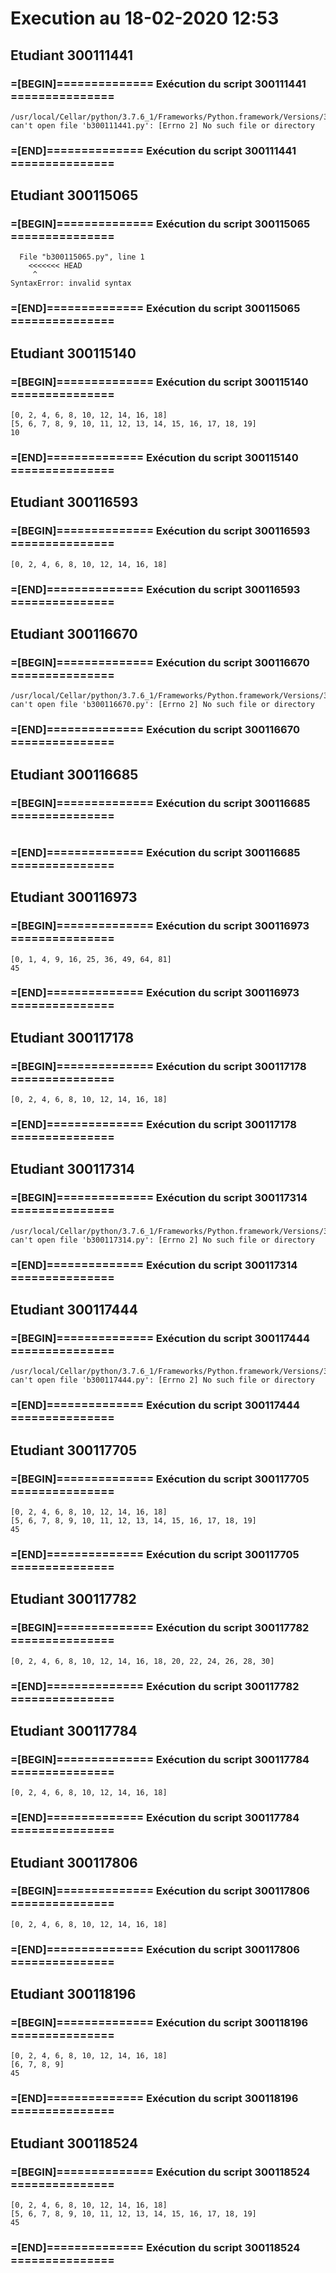 # Execution au 18-02-2020 12:53

## Etudiant 300111441 
###  =[BEGIN]============== Exécution du script 300111441 =============== 
```
/usr/local/Cellar/python/3.7.6_1/Frameworks/Python.framework/Versions/3.7/Resources/Python.app/Contents/MacOS/Python: can't open file 'b300111441.py': [Errno 2] No such file or directory
```
###  =[END]============== Exécution du script 300111441 =============== 

## Etudiant 300115065 
###  =[BEGIN]============== Exécution du script 300115065 =============== 
```
  File "b300115065.py", line 1
    <<<<<<< HEAD
     ^
SyntaxError: invalid syntax
```
###  =[END]============== Exécution du script 300115065 =============== 

## Etudiant 300115140 
###  =[BEGIN]============== Exécution du script 300115140 =============== 
```
[0, 2, 4, 6, 8, 10, 12, 14, 16, 18]
[5, 6, 7, 8, 9, 10, 11, 12, 13, 14, 15, 16, 17, 18, 19]
10
```
###  =[END]============== Exécution du script 300115140 =============== 

## Etudiant 300116593 
###  =[BEGIN]============== Exécution du script 300116593 =============== 
```
[0, 2, 4, 6, 8, 10, 12, 14, 16, 18]
```
###  =[END]============== Exécution du script 300116593 =============== 

## Etudiant 300116670 
###  =[BEGIN]============== Exécution du script 300116670 =============== 
```
/usr/local/Cellar/python/3.7.6_1/Frameworks/Python.framework/Versions/3.7/Resources/Python.app/Contents/MacOS/Python: can't open file 'b300116670.py': [Errno 2] No such file or directory
```
###  =[END]============== Exécution du script 300116670 =============== 

## Etudiant 300116685 
###  =[BEGIN]============== Exécution du script 300116685 =============== 
```
```
###  =[END]============== Exécution du script 300116685 =============== 

## Etudiant 300116973 
###  =[BEGIN]============== Exécution du script 300116973 =============== 
```
[0, 1, 4, 9, 16, 25, 36, 49, 64, 81]
45
```
###  =[END]============== Exécution du script 300116973 =============== 

## Etudiant 300117178 
###  =[BEGIN]============== Exécution du script 300117178 =============== 
```
[0, 2, 4, 6, 8, 10, 12, 14, 16, 18]
```
###  =[END]============== Exécution du script 300117178 =============== 

## Etudiant 300117314 
###  =[BEGIN]============== Exécution du script 300117314 =============== 
```
/usr/local/Cellar/python/3.7.6_1/Frameworks/Python.framework/Versions/3.7/Resources/Python.app/Contents/MacOS/Python: can't open file 'b300117314.py': [Errno 2] No such file or directory
```
###  =[END]============== Exécution du script 300117314 =============== 

## Etudiant 300117444 
###  =[BEGIN]============== Exécution du script 300117444 =============== 
```
/usr/local/Cellar/python/3.7.6_1/Frameworks/Python.framework/Versions/3.7/Resources/Python.app/Contents/MacOS/Python: can't open file 'b300117444.py': [Errno 2] No such file or directory
```
###  =[END]============== Exécution du script 300117444 =============== 

## Etudiant 300117705 
###  =[BEGIN]============== Exécution du script 300117705 =============== 
```
[0, 2, 4, 6, 8, 10, 12, 14, 16, 18]
[5, 6, 7, 8, 9, 10, 11, 12, 13, 14, 15, 16, 17, 18, 19]
45
```
###  =[END]============== Exécution du script 300117705 =============== 

## Etudiant 300117782 
###  =[BEGIN]============== Exécution du script 300117782 =============== 
```
[0, 2, 4, 6, 8, 10, 12, 14, 16, 18, 20, 22, 24, 26, 28, 30]
```
###  =[END]============== Exécution du script 300117782 =============== 

## Etudiant 300117784 
###  =[BEGIN]============== Exécution du script 300117784 =============== 
```
[0, 2, 4, 6, 8, 10, 12, 14, 16, 18]
```
###  =[END]============== Exécution du script 300117784 =============== 

## Etudiant 300117806 
###  =[BEGIN]============== Exécution du script 300117806 =============== 
```
[0, 2, 4, 6, 8, 10, 12, 14, 16, 18]
```
###  =[END]============== Exécution du script 300117806 =============== 

## Etudiant 300118196 
###  =[BEGIN]============== Exécution du script 300118196 =============== 
```
[0, 2, 4, 6, 8, 10, 12, 14, 16, 18]
[6, 7, 8, 9]
45
```
###  =[END]============== Exécution du script 300118196 =============== 

## Etudiant 300118524 
###  =[BEGIN]============== Exécution du script 300118524 =============== 
```
[0, 2, 4, 6, 8, 10, 12, 14, 16, 18]
[5, 6, 7, 8, 9, 10, 11, 12, 13, 14, 15, 16, 17, 18, 19]
45
```
###  =[END]============== Exécution du script 300118524 =============== 
